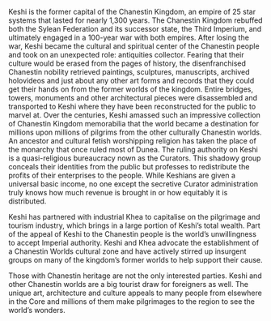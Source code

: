 
Keshi is the former capital of the Chanestin Kingdom, an empire of 25 star systems that lasted for nearly 1,300 years. The Chanestin Kingdom rebuffed both the Sylean Federation and its successor state, the Third Imperium, and ultimately engaged in a 100-year war with both empires. After losing the war, Keshi became the cultural and spiritual center of the Chanestin people and took on an unexpected role: antiquities collector. Fearing that their culture would be erased from the pages of history, the disenfranchised Chanestin nobility retrieved paintings, sculptures, manuscripts, archived holovideos and just about any other art forms and records that they could get their hands on from the former worlds of the kingdom. Entire bridges, towers, monuments and other architectural pieces were disassembled and transported to Keshi where they have been reconstructed for the public to marvel at. Over the centuries, Keshi amassed such an impressive collection of Chanestin Kingdom memorabilia that the world became a destination for millions upon millions of pilgrims from the other culturally Chanestin worlds. An ancestor and cultural fetish worshipping religion has taken the place of the monarchy that once ruled most of Dunea. The ruling authority on Keshi is a quasi-religious bureaucracy nown as the Curators. This shadowy group conceals their identities from the public but professes to redistribute the profits of their enterprises to the people. While Keshians are given a universal basic income, no one except the secretive Curator administration truly knows how much revenue is brought in or how equitably it is distributed.

Keshi has partnered with industrial Khea to capitalise on the pilgrimage and tourism industry, which brings in a large portion of Keshi’s total wealth. Part of the appeal of Keshi to the Chanestin people is the world’s unwillingness to accept Imperial authority. Keshi and Khea advocate the establishment of a Chanestin Worlds cultural zone and have actively stirred up insurgent groups on many of the kingdom’s former worlds to help support their cause.

Those with Chanestin heritage are not the only interested parties. Keshi and other Chanestin worlds are a big tourist draw for foreigners as well. The unique art, architecture and culture appeals to many people from elsewhere in the Core and millions of them make pilgrimages to the region to see the world’s wonders.
